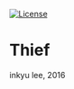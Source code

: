 [![License](https://img.shields.io/badge/license-AGPL%203.0-blue.svg)](LICENSE)

Thief
=====

inkyu lee, 2016
